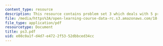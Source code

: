 ```yaml
---
content_type: resource
description: This resource contains problem set 3 which deals with 5 problems.
file: /media/https%3A/open-learning-course-data-rc.s3.amazonaws.com/18-435j-quantum-computation-fall-2003/e08c0a1fd4d7e4722f5352dbbced34cc_ps3.pdf
file_type: application/pdf
resourcetype: Document
title: ps3.pdf
uid: e08c0a1f-d4d7-e472-2f53-52dbbced34cc
---
```


